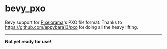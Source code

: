 # bevy_pxo

Bevy support for [Pixelorama](https://github.com/Orama-Interactive/Pixelorama)'s PXO file format.
Thanks to https://github.com/appybara13/pxo for doing all the heavy lifting.

---

**Not yet ready for use!**

